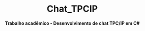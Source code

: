 # <h1 align=center>Chat_TPCIP</h1>
<h4 align=center>Trabalho acadêmico - Desenvolvimento de chat TPC/IP em C#</h4>

